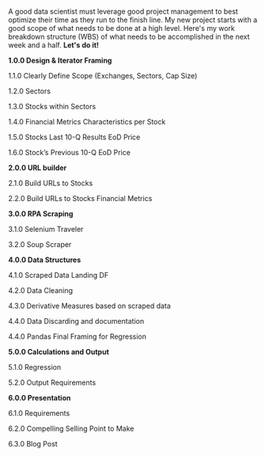 A good data scientist must leverage good project management to best optimize their time as they run to the finish line. My new project starts with a good scope of what needs to be done at a high level. Here's my work breakdown structure (WBS) of what needs to be accomplished in the next week and a half. **Let's do it!**

**1.0.0 Design & Iterator Framing**

1.1.0 Clearly Define Scope (Exchanges, Sectors, Cap Size)

1.2.0 Sectors

1.3.0 Stocks within Sectors

1.4.0 Financial Metrics Characteristics per Stock

1.5.0 Stocks Last 10-Q Results EoD Price

1.6.0 Stock’s Previous 10-Q EoD Price

**2.0.0 URL builder**

2.1.0 Build URLs to Stocks

2.2.0 Build URLs to Stocks Financial Metrics

**3.0.0 RPA Scraping**

3.1.0 Selenium Traveler

3.2.0 Soup Scraper

**4.0.0 Data Structures**

4.1.0 Scraped Data Landing DF

4.2.0 Data Cleaning

4.3.0 Derivative Measures based on scraped data

4.4.0 Data Discarding and documentation

4.4.0 Pandas Final Framing for Regression

**5.0.0 Calculations and Output**

5.1.0 Regression

5.2.0 Output Requirements

**6.0.0 Presentation**

6.1.0 Requirements

6.2.0 Compelling Selling Point to Make

6.3.0 Blog Post